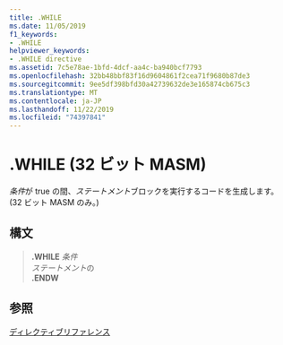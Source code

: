 ```yaml
---
title: .WHILE
ms.date: 11/05/2019
f1_keywords:
- .WHILE
helpviewer_keywords:
- .WHILE directive
ms.assetid: 7c5e78ae-1bfd-4dcf-aa4c-ba940bcf7793
ms.openlocfilehash: 32bb48bbf83f16d9604861f2cea71f9680b87de3
ms.sourcegitcommit: 9ee5df398bfd30a42739632de3e165874cb675c3
ms.translationtype: MT
ms.contentlocale: ja-JP
ms.lasthandoff: 11/22/2019
ms.locfileid: "74397841"
---
```

# <a name="while-32-bit-masm"></a>.WHILE (32 ビット MASM)

*条件*が true の間、*ステートメント*ブロックを実行するコードを生成します。 (32 ビット MASM のみ。)

## <a name="syntax"></a>構文

> **.WHILE** *条件*\
> *ステートメント*の\
> **.ENDW**

## <a name="see-also"></a>参照

[ディレクティブリファレンス](directives-reference.md)
